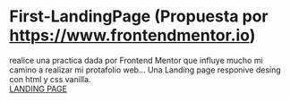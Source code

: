 # First-LandingPage (Propuesta por https://www.frontendmentor.io)
realice una practica dada por Frontend Mentor que influye mucho mi camino a realizar mi protafolio web... Una Landing page responive desing con html y css vanilla.  
[LANDING PAGE](https://juancaceffo.github.io/LandingPage/)
